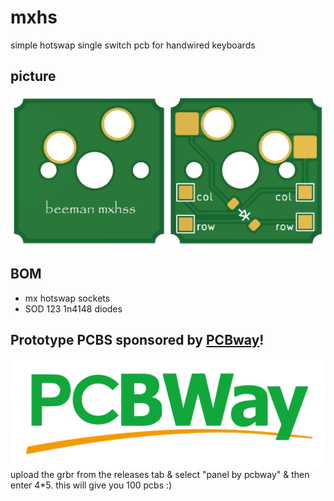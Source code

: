 # mxhs
simple hotswap single switch pcb for handwired keyboards

## picture
![pcb](images/pcb.png)

## BOM
- mx hotswap sockets
- SOD 123 1n4148 diodes

## Prototype PCBS sponsored by [PCBway](https://www.pcbway.com/)!
![pcbway](images/pcbway.png)
upload the grbr from the releases tab & select "panel by pcbway" & then enter 4*5.
this will give you 100 pcbs :)